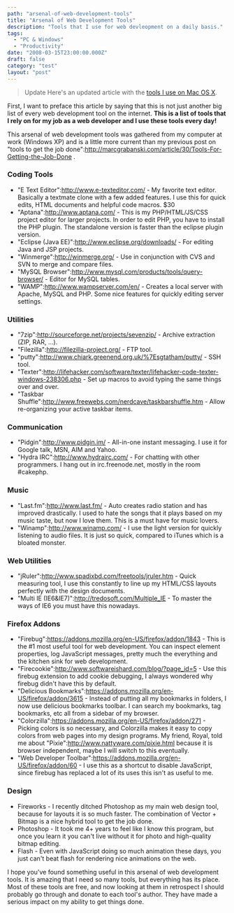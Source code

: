 ```yaml
---
path: "arsenal-of-web-development-tools"
title: "Arsenal of Web Development Tools"
description: "Tools that I use for web devleopment on a daily basis."
tags: 
  - "PC & Windows"
  - "Productivity"
date: "2008-03-15T23:00:00.000Z"
draft: false
category: "test"
layout: "post"
---
```


> Update Here's an updated article with the [tools I use on Mac OS X](http://marcgrabanski.com/setting-up-mac-osx-web-development/).

First, I want to preface this article by saying that this is not just another big list of every web development tool on the internet. **This is a list of tools that I rely on for my job as a web developer and I use these tools every day!**

This arsenal of web development tools was gathered from my computer at work (Windows XP) and is a little more current than my previous post on "tools to get the job done":http://marcgrabanski.com/article/30/Tools-For-Getting-the-Job-Done .

### Coding Tools
- "E Text Editor":http://www.e-texteditor.com/ - My favorite text editor. Basically a textmate clone with a few added features. I use this for quick edits, HTML documents and helpful code macros. $30
- "Aptana":http://www.aptana.com/ - This is my PHP/HTML/JS/CSS project editor for larger projects. In order to edit PHP, you have to install the PHP plugin. The standalone version is faster than the eclipse plugin version.
- "Eclipse (Java EE)":http://www.eclipse.org/downloads/ - For editing Java and JSP projects.
- "Winmerge":http://winmerge.org/ - Use in conjunction with CVS and SVN to merge and compare files.
- "MySQL Browser":http://www.mysql.com/products/tools/query-browser/ - Editor for MySQL tables.
- "WAMP":http://www.wampserver.com/en/ - Creates a local server with Apache, MySQL and PHP. Some nice features for quickly editing server settings.

### Utilities
- "7zip":http://sourceforge.net/projects/sevenzip/ - Archive extraction (ZIP, RAR, ...).
- "Filezilla":http://filezilla-project.org/ - FTP tool.
- "putty":http://www.chiark.greenend.org.uk/%7Esgtatham/putty/ - SSH tool.
- "Texter":http://lifehacker.com/software/texter/lifehacker-code-texter-windows-238306.php - Set up macros to avoid typing the same things over and over.
- "Taskbar Shuffle":http://www.freewebs.com/nerdcave/taskbarshuffle.htm - Allow re-organizing your active taskbar items.

### Communication
- "Pidgin":http://www.pidgin.im/ - All-in-one instant messaging. I use it for Google talk, MSN, AIM and Yahoo.
- "Hydra IRC":http://www.hydrairc.com/ - For chatting with other programmers. I hang out in irc.freenode.net, mostly in the room #cakephp.

### Music
- "Last.fm":http://www.last.fm/ - Auto creates radio station and has improved drastically. I used to hate the songs that it plays based on my music taste, but now I love them. This is a must have for music lovers.
- "Winamp":http://www.winamp.com/ - I use the light version for quickly listening to audio files. It is just so quick, compared to iTunes which is a bloated monster.

### Web Utilities
- "jRuler":http://www.spadixbd.com/freetools/jruler.htm - Quick measuring tool, I use this constantly to line up my HTML/CSS layouts perfectly with the design documents.
- "Multi IE (IE6&IE7)":http://tredosoft.com/Multiple_IE - To master the ways of IE6 you must have this nowadays.

### Firefox Addons
- "Firebug":https://addons.mozilla.org/en-US/firefox/addon/1843 - This is the #1 most useful tool for web development. You can inspect element properties, log JavaScript messages, pretty much the everything and the kitchen sink for web development.
- "Firecookie":http://www.softwareishard.com/blog/?page_id=5 - Use this firebug extension to add cookie debugging, I always wondered why firebug didn't have this by default.
- "Delicious Bookmarks":https://addons.mozilla.org/en-US/firefox/addon/3615 - Instead of putting all my bookmarks in folders, I now use delicious bookmarks toolbar. I can search my bookmarks, tag bookmarks, etc all from a sidebar of my browser.
- "Colorzilla":https://addons.mozilla.org/en-US/firefox/addon/271 - Picking colors is so necessary, and Colorzilla makes it easy to copy colors from web pages into my design programs. My friend, Royal, told me about "Pixie":http://www.nattyware.com/pixie.html because it is browser independent, maybe I will switch to this eventually.
- "Web Developer Toolbar":https://addons.mozilla.org/en-US/firefox/addon/60 - I use this as a shortcut to disable JavaScript, since firebug has replaced a lot of its uses this isn't as useful to me.

### Design
- Fireworks - I recently ditched Photoshop as my main web design tool, because for layouts it is so much faster. The combination of Vector + Bitmap is a nice hybrid tool to get the job done.
- Photoshop - It took me 4+ years to feel like I know this program, but once you learn it you can't live without it for photo and high-quality bitmap editing.
- Flash - Even with JavaScript doing so much animation these days, you just can't beat flash for rendering nice animations on the web.

I hope you've found something useful in this arsenal of web development tools. It is amazing that I need so many tools, but everything has its place. Most of these tools are free, and now looking at them in retrospect I should probably go through and donate to each tool's author. They have made a serious impact on my ability to get things done.